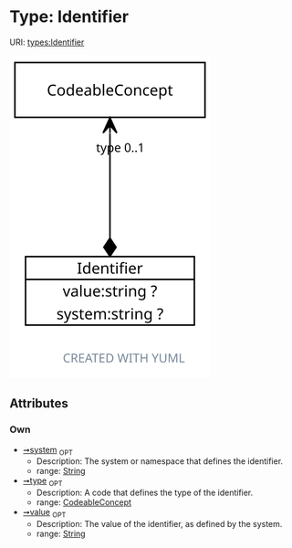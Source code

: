 
# Type: Identifier




URI: [types:Identifier](https://example.org/ccdh/datatypes/Identifier)


![img](images/Identifier.svg)

## Attributes


### Own

 * [➞system](identifier__system.md)  <sub>OPT</sub>
    * Description: The system or namespace that defines the identifier.
    * range: [String](types/String.md)
 * [➞type](identifier__type.md)  <sub>OPT</sub>
    * Description: A code that defines the type of the identifier.
    * range: [CodeableConcept](CodeableConcept.md)
 * [➞value](identifier__value.md)  <sub>OPT</sub>
    * Description: The value of the identifier, as defined by the system.
    * range: [String](types/String.md)
